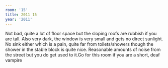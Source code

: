 ```yaml
---
room: '15'
title: 2011 15
year: '2011'
---
```


Not bad, quite a lot of floor space but the sloping roofs are rubbish if you are tall. Also very dark, the window is very small and gets no direct sunlight. No sink either which is a pain, quite far from toilets/showers though the shower in the stable block is quite nice. Reasonable amounts of noise from the street but you do get used to it.Go for this room if you are a short, deaf vampire